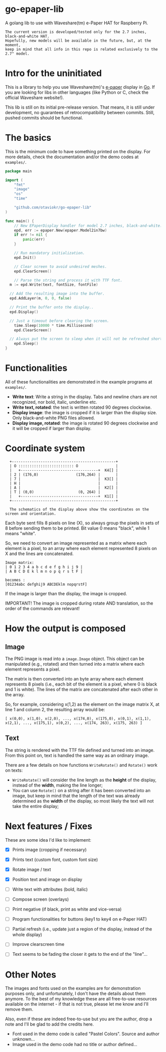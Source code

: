# go-epaper-lib
A golang lib to use with Waveshare(tm) e-Paper HAT for Raspberry Pi.

```
The current version is developed/tested only for the 2.7 inches, black-and-white HAT.
Hopefully, new models will be available in the future, but, at the moment,
keep in mind that all info in this repo is related exclusively to the 2.7" model.
```

# Intro for the uninitiated

This is a library to help you use Waveshare(tm)'s [e-paper](https://en.wikipedia.org/wiki/Electronic_paper) display in [Go](https://golang.org/). If you are looking for libs in other languages (like Python or C, check the official Waveshare website!).

This lib is still on its initial pre-release version. That means, it is still under development, no guarantees of retrocompatibility between commits. Still, pushed commits should be functional.

# The basics

This is the minimum code to have something printed on the display. For more details, check the documentation and/or the demo codes at `examples/`.

```go
package main

import (
	"fmt"
	"image"
	"os"
	"time"

	"github.com/otaviokr/go-epaper-lib"
)

func main() {
	// New EPaperDisplay handler for model 2.7 inches, black-and-white..
	epd, err := epaper.New(epaper.Model2in7bw)
	if err != nil {
		panic(err)
	}

	// Run mandatory initialization.
	epd.Init()

	// Clear screen to avoid undesired meshes.
	epd.ClearScreen()

	// Parse the string and process it with TTF font.
  m := epd.Write(text, fontSize, fontFile)

  // Add the resulting image into the buffer.
  epd.AddLayer(m, 0, 0, false)

  // Print the buffer onto the display..
  epd.Display()

  // Just a timeout before clearing the screen.
	time.Sleep(10000 * time.Millisecond)
	epd.ClearScreen()

  // Always put the screen to sleep when it will not be refreshed shortly.
	epd.Sleep()
}
```

# Functionalities

All of these functionalities are demonstrated in the example programs at `examples/`.

- **Write text**: Write a string in the display. Tabs and newline chars are not recognized, nor bold, italic, underline etc.
- **Write text, rotated**: the text is written rotated 90 degrees clockwise.
- **Display image**: the image is cropped if it is larger than the display size. Only black-and-white PNG files allowed.
- **Display image, rotated**: the image is rotated 90 degrees clockwise and it will be cropped if larger than display.

# Coordinate system

```
  +-----------------------------------------------+
  | O ::::::::::::::::::::::::: O                 |
  |   +-----------------------------------+  K4[] |
  | 2 | (176,0)                 (176,264) |       |
  | 7 |                                   |  K3[] |
  | H |                                   |       |
  | A |                                   |  K2[] |
  | T | (0,0)                    (0, 264) |       |
  |   +-----------------------------------+  K1[] |
  +-----------------------------------------------+

  The schematics of the display above show the coordinates on the screen and orientation.
```

Each byte sent fills 8 pixels on line (X), so always group the pixels in sets of 8 before sending them to be printed. Bit value 0 means "black", while 1 means "white".

So, we need to convert an image represented as a matrix where each element is a pixel, to an array where each element represented 8 pixels on X and the lines are concatenated.

```
Image matrix:
| 0 1 2 3 4 a b c d e f g h i j 9 |
| A B C D E k l m n o p q r s t F |

becomes :
[01234abc defghij9 ABCDEklm nopqrstF]
```
If the image is larger than the display, the image is cropped.

IMPORTANT! The image is cropped during rotate AND translation, so the order of the commands are relevant!

# How the output is composed

## Image

The PNG image is read into a `image.Image` object. This object can be manipulated (e.g., rotated) and then turned into a matrix where each element represents a pixel.

The matrix is then converted into an byte array where each element represents 8 pixels (i.e., each bit of the element is a pixel, where 0 is black and 1 is white). The lines of the matrix are concatenated after each other in the array.

So, for example, considering x(1,2) as the element on the image matrix X, at line 1 and column 2, the resulting array would be:

```
[ x(0,0), x(1,0), x(2,0), ..., x(174,0), x(175,0), x(0,1), x(1,1), x(2,1), ..., x(175,1), x(0,2), ..., x(174, 263), x(175, 263) ]
```

## Text

The string is rendered with the TTF file defined and turned into an image. From this point on, text is handled the same way as an ordinary image.

There are a few details on how functions `WriteRotate()` and `Rotate()` work on texts:

- `WriteRotate()` will consider the line length as the **height** of the display, instead of the **width**, making the line longer;
- You can use `Rotate()` on a string after it has been converted into an image, but keep in mind that the length of the text was already determined as the **width** of the display, so most likely the text will not take the entire display;

# Next features / Fixes

These are some idea I'd like to implement:

- [x] Prints image (cropping if necessary)
- [x] Prints text (custom font, custom font size)
- [x] Rotate image / text
- [x] Position text and image on display

- [ ] Write text with attributes (bold, italic)
- [ ] Compose screen (overlays)
- [ ] Print negative (if black, print as white and vice-versa)
- [ ] Program functionalities for buttons (key1 to key4 on e-Paper HAT)
- [ ] Partial refresh (i.e., update just a region of the display, instead of the whole display)
- [ ] Improve clearscreen time
- [ ] Text seems to be fading the closer it gets to the end of the "line"...

# Other Notes

The images and fonts used on the examples are for demonstration purposes only, and unfortunately, I don't have the details about them anymore. To the best of my knowledge these are all free-to-use resources available on the internet - if that is not true, please let me know and I'll remove them.

Also, even if these are indeed free-to-use but you are the author, drop a note and I'll be glad to add the credits here.

- Font used in the demo code is called "Pastel Colors". Source and author unknown...
- Image used in the demo code had no title or author defined...
